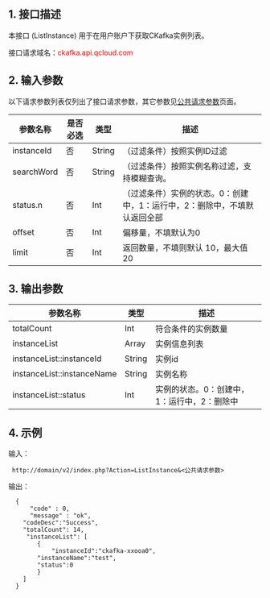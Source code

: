 ## 1. 接口描述

本接口 (ListInstance) 用于在用户账户下获取CKafka实例列表。

接口请求域名：<font style="color:red">ckafka.api.qcloud.com</font>

## 2. 输入参数

以下请求参数列表仅列出了接口请求参数，其它参数见[公共请求参数](/doc/api/431/5883)页面。

| 参数名称 | 是否必选  | 类型 | 描述 |
|---------|---------|---------|---------|
| instanceId | 否| String| （过滤条件）按照实例ID过滤 |
| searchWord | 否| String| （过滤条件）按照实例名称过滤，支持模糊查询。|
|status.n |否|Int|（过滤条件）实例的状态。0：创建中，1：运行中，2：删除中，不填默认返回全部 |
|offset |否|Int| 偏移量，不填默认为0 |
|limit |否|Int| 返回数量，不填则默认 10，最大值20 |

## 3. 输出参数

| 参数名称 | 类型 | 描述 |
|---------|---------|---------|
| totalCount | Int | 符合条件的实例数量 |
| instanceList | Array | 实例信息列表 |
| instanceList::instanceId | String| 实例id |
| instanceList::instanceName | String| 实例名称 |
| instanceList::status | Int | 实例的状态。0：创建中，1：运行中，2：删除中 |

## 4. 示例

输入：

```
 http://domain/v2/index.php?Action=ListInstance&<公共请求参数>
```

输出：

```
  {
      "code" : 0,
      "message" : "ok",
	"codeDesc":"Success",
	"totalCount": 14,
     "instanceList": [
        {
            "instanceId":"ckafka-xxooa0",
		"instanceName":"test",
		"status":0
        }
    ]
  }

```






